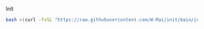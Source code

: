 Init

```bash
bash <(curl -fsSL "https://raw.githubusercontent.com/W-Mai/init/main/init?$(date +%s)")
```

